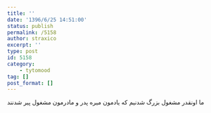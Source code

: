 ```yaml
---
title: ''
date: '1396/6/25 14:51:00'
status: publish
permalink: /5158
author: straxico
excerpt: ''
type: post
id: 5158
category:
    - tytomood
tag: []
post_format: []
---
```

ما اونقدر مشغول بزرگ شدنیم که یادمون میره پدر و مادرمون مشغول پیر شدنند